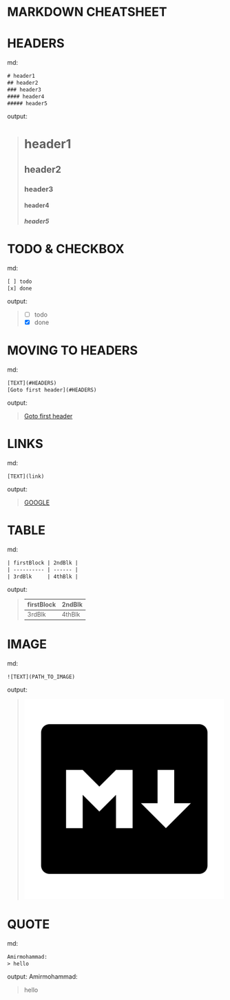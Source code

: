 # MARKDOWN CHEATSHEET


# HEADERS
md:
```
# header1
## header2
### header3
#### header4
##### header5
```
output:

> # header1
> ## header2
> ### header3
> #### header4
> ##### header5

# TODO & CHECKBOX
md:
```
[ ] todo 
[x] done 
```
output:

> - [ ] todo 
> - [x] done

# MOVING TO HEADERS
md:
```
[TEXT](#HEADERS)
[Goto first header](#HEADERS)
``` 
output:
> [Goto first header](#HEADERS)

# LINKS
md:
```
[TEXT](link)
```
output:
> [GOOGLE](https://google.com)

# TABLE
md:
```
| firstBlock | 2ndBlk |
| ---------- | ------ |
| 3rdBlk     | 4thBlk |
```
output:
> | firstBlock | 2ndBlk |
> | ---------- | ------ |
> | 3rdBlk     | 4thBlk |

# IMAGE 
md:
```
![TEXT](PATH_TO_IMAGE)
```
output:
> ![markDownLogo](./markdown.png)

# QUOTE
md:
```
Amirmohammad:
> hello
```
output:
Amirmohammad:
> hello
